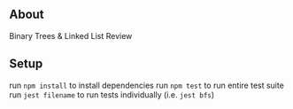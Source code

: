 ## About

Binary Trees & Linked List Review

## Setup

run `npm install` to install dependencies
run `npm test` to run entire test suite
run `jest filename` to run tests individually (i.e. `jest bfs`)
